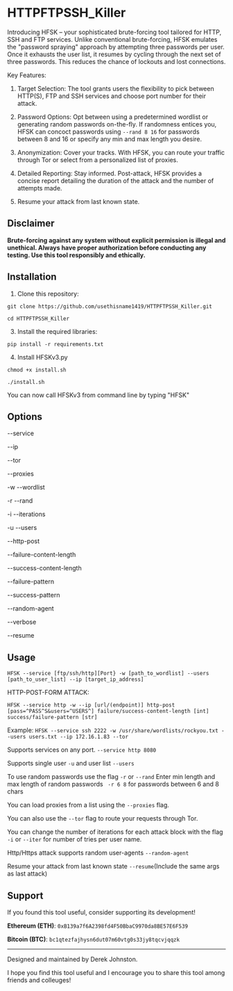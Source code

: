 # HTTPFTPSSH_Killer

Introducing HFSK – your sophisticated brute-forcing tool tailored for HTTP, SSH and FTP services. Unlike conventional brute-forcing, HFSK emulates the "password spraying" approach by attempting three passwords per user. Once it exhausts the user list, it resumes by cycling through the next set of three passwords. This reduces the chance of lockouts and lost connections. 

Key Features:

1. Target Selection: The tool grants users the flexibility to pick between HTTP(S), FTP and SSH services and choose port number for their attack. 

2. Password Options: Opt between using a predetermined wordlist or generating random passwords on-the-fly. If randomness entices you, HFSK can concoct passwords using `--rand 8 16` for passwords between 8 and 16 or specify any min and max length you desire.

3. Anonymization: Cover your tracks. With HFSK, you can route your traffic through Tor or select from a personalized list of proxies.

4. Detailed Reporting: Stay informed. Post-attack, HFSK provides a concise report detailing the duration of the attack and the number of attempts made.

5. Resume your attack from last known state.



## Disclaimer

**Brute-forcing against any system without explicit permission is illegal and unethical. Always have proper authorization before conducting any testing. Use this tool responsibly and ethically.**

## Installation

1. Clone this repository:

`git clone https://github.com/usethisname1419/HTTPFTPSSH_Killer.git`

`cd HTTPFTPSSH_Killer`


3. Install the required libraries:

`pip install -r requirements.txt`

4. Install HFSKv3.py

`chmod +x install.sh`

`./install.sh`

You can now call HFSKv3 from command line by typing "HFSK"

## Options

--service

--ip

--tor

--proxies

-w --wordlist

-r --rand

-i --iterations

-u --users

--http-post

--failure-content-length

--success-content-length

--failure-pattern

--success-pattern

--random-agent

--verbose

--resume

## Usage

`HFSK --service [ftp/ssh/http][Port} -w [path_to_wordlist] --users [path_to_user_list] --ip [target_ip_address]`

HTTP-POST-FORM ATTACK: 

```HFSK --service http -w --ip [url/(endpoint)] http-post [pass=^PASS^S&users=^USERS^] failure/success-content-length [int] success/failure-pattern [str]```


Example:
`HFSK --service ssh 2222 -w /usr/share/wordlists/rockyou.txt --users users.txt --ip 172.16.1.83 --tor`

Supports services on any port. `--service http 8080`

Supports single user `-u` and user list `--users`

To use random passwords use the flag `-r` or `--rand` Enter min length and max length of random passwords ` -r 6 8` for passwords between 6 and 8 chars

You can load proxies from a list using the `--proxies` flag. 

You can also use the `--tor` flag to route your requests through Tor.

You can change the number of iterations for each attack block with the flag `-i` or `--iter` for number of tries per user name.

Http/Https attack supports random user-agents `--random-agent`

Resume your attack from last known state `--resume`(Include the same args as last attack)



## Support

If you found this tool useful, consider supporting its development!

**Ethereum (ETH)**: `0xB139a7f6A2398fd4F50BbaC9970da8BE57E6F539`

**Bitcoin (BTC)**: `bc1qtezfajhysn6dut07m60vtg0s33jy8tqcvjqqzk`

---

Designed and maintained by Derek Johnston.

I hope you find this tool useful and I encourage you to share this tool among friends and colleuges!

